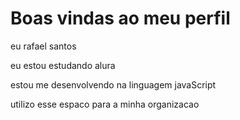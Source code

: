 # Boas vindas ao meu perfil

eu rafael santos

eu estou estudando alura

estou me desenvolvendo na linguagem javaScript

utilizo esse espaco para a minha organizacao 
